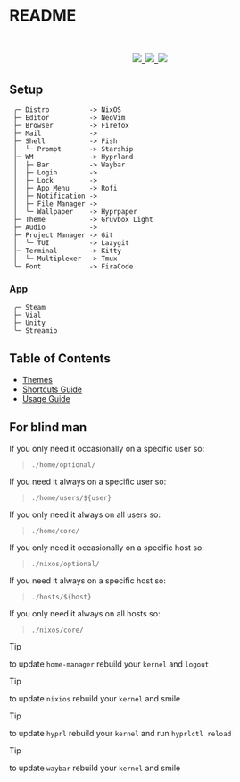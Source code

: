 # README

<h1 align="center">
  <div>
    <a href="https://github.com/YvesCousteau/config/issues">
        <img src="https://img.shields.io/github/issues/YvesCousteau/config?color=cc241d&labelColor=fbf1c7&style=for-the-badge">
    </a>
    <a href="https://github.com/YvesCousteau/config/stargazers">
        <img src="https://img.shields.io/github/stars/YvesCousteau/config?color=98971a&labelColor=fbf1c7&style=for-the-badge">
    </a>
    <a href="https://github.com/YvesCousteau/config/">
        <img src="https://img.shields.io/github/repo-size/YvesCousteau/config?color=d79921&labelColor=fbf1c7&style=for-the-badge">
    </a>
    <br>
  </div>
</h1>

## Setup

```mint
 ╭─ Distro          -> NixOS
 ├─ Editor          -> NeoVim
 ├─ Browser         -> Firefox
 ├─ Mail            -> 
 ├─ Shell           -> Fish
 │  ╰─ Prompt       -> Starship
 ├─ WM              -> Hyprland
 │  ├─ Bar          -> Waybar
 │  ├─ Login        -> 
 │  ├─ Lock         -> 
 │  ├─ App Menu     -> Rofi
 │  ├─ Notification -> 
 │  ├─ File Manager -> 
 │  ╰─ Wallpaper    -> Hyprpaper
 ├─ Theme           -> Gruvbox Light
 ├─ Audio           -> 
 ├─ Project Manager -> Git 
 │  ╰─ TUI          -> Lazygit
 ├─ Terminal        -> Kitty
 │  ╰─ Multiplexer  -> Tmux
 ╰─ Font            -> FiraCode
```

### App

```
 ╭─ Steam
 ├─ Vial
 ├─ Unity
 ╰─ Streamio
```

## Table of Contents

- [Themes](docs/themes/README.md)
- [Shortcuts Guide](docs/shortcuts/README.md)
- [Usage Guide](docs/usage/README.md)

## For blind man
If you only need it occasionally on a specific user so:
> `./home/optional/`

If you need it always on a specific user so:
> `./home/users/${user}`

If you only need it always on all users so:
> `./home/core/`

If you only need it occasionally on a specific host so:
> `./nixos/optional/`

If you need it always on a specific host so:
> `./hosts/${host}`

If you only need it always on all hosts so:
> `./nixos/core/`

> [!TIP]
> to update `home-manager` rebuild your `kernel` and `logout` 

> [!TIP]
> to update `nixios` rebuild your `kernel` and smile 

> [!TIP]
> to update `hyprl` rebuild your `kernel` and run `hyprlctl reload` 

> [!TIP]
> to update `waybar` rebuild your `kernel` and smile 
